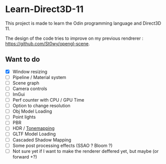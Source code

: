# Learn-Direct3D-11

This project is made to learn the Odin programming language and Direct3D 11.

The design of the code tries to improve on my previous rendrerer : https://github.com/St0wy/opengl-scene.

## Want to do

- [x] Window resizing
- [ ] Pipeline / Material system
- [ ] Scene graph
- [ ] Camera controls
- [ ] ImGui
- [ ] Perf counter with CPU / GPU Time
- [ ] Option to change resolution
- [ ] Obj Model Loading
- [ ] Point lights
- [ ] PBR
- [ ] HDR / [Tonemapping](https://64.github.io/tonemapping/)
- [ ] GLTF Model Loading
- [ ] Cascaded Shadow Mapping
- [ ] Some post processing effects (SSAO ? Bloom ?)
- [ ] Not sure yet if I want to make the renderer deffered yet, but maybe (or forward +?)

